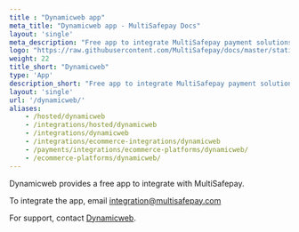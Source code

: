 ```yaml
---
title : "Dynamicweb app"
meta_title: "Dynamicweb app - MultiSafepay Docs"
layout: 'single'
meta_description: "Free app to integrate MultiSafepay payment solutions with Dynamicweb."
logo: "https://raw.githubusercontent.com/MultiSafepay/docs/master/static/logo/Integrations/Dynamic_Web.svg"
weight: 22
title_short: "Dynamicweb"
type: 'App'
description_short: "Free app to integrate MultiSafepay payment solutions with Dynamicweb."
layout: 'single'
url: '/dynamicweb/'
aliases: 
    - /hosted/dynamicweb
    - /integrations/hosted/dynamicweb
    - /integrations/dynamicweb
    - /integrations/ecommerce-integrations/dynamicweb
    - /payments/integrations/ecommerce-platforms/dynamicweb/
    - /ecommerce-platforms/dynamicweb/
---
```

Dynamicweb provides a free app to integrate with MultiSafepay. 

To integrate the app, email <integration@multisafepay.com>

For support, contact [Dynamicweb](https://www.dynamicweb.com/about/contact-us). 
